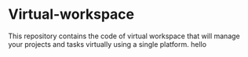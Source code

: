 # Virtual-workspace
This repository contains the code of virtual workspace that will manage your projects and tasks virtually using a single platform. 
hello
